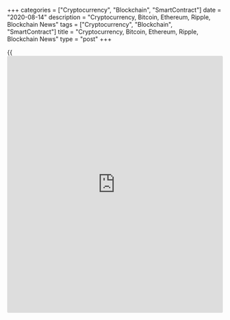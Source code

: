 +++
categories = ["Cryptocurrency", "Blockchain", "SmartContract"]
date = "2020-08-14"
description = "Cryptocurrency, Bitcoin, Ethereum, Ripple, Blockchain News"
tags = ["Cryptocurrency", "Blockchain", "SmartContract"]
title = "Cryptocurrency, Bitcoin, Ethereum, Ripple, Blockchain News"
type = "post"
+++

{{<iframe id="large-banner" src="https://www.bounty.group/#slide=2.0" width="100%" height="600" scrolling="no" style="border: 0px solid rgb(216, 221, 230); border-radius: 3px;">}}



[ ![logo][1] ][2]

![logo][3]

  * [▮ Home][4]
  * [ ▮ Business][5]
    * [ Latest Headlines][6]
    * [Top Stories][7]
    * [Breaking News][8]
    * [Earnings][9]
    * [Biotech][10]
    * [Investors][11]
    * [Stock Alerts][12]
    * [IPOs][13]
    * [M&A][14]
    * [Canadian][15]
    * [UK][16]
    * [Key Wallstreet Events][17]
    * [▮ Industry News][18]
      * [ Technology][19]
      * [ Software][20]
      * [ Banking][21]
      * [ Automotive][22]
      * [ Energy][23]
      * [More][24]
    * ▮ Corp. Calendars
      * [Dividends][25]
      * [Stock Splits][26]
      * [ Buybacks][27]
      * [ Conference Calls][28]
    * ▮ Earnings Calendars
      * [Earnings Calendar][29]
      * [ Pos Pre-announcements][30]
      * [ Profit Warnings][31]
      * [ Positive Surprise][32]
      * [ Negative Surprise][33]
      * [ Latest Earnings][34]
    * ▮ FDA Calendars
      * [Drug Approvals][35]
      * [ Device Approvals][36]
      * [ Clinical Trial Calendar][37]
    * ▮ Ratings Changes 
      * [Upgrades][38]
      * [Downgrades][39]
      * [ Cov Initiations][40]
      * [ Cov. Reiterated][41]
  * [ ▮ Economy][42]
    * [ US][43]
    * [ Europe][44]
    * [ Asia][45]
    * [ Global][46]
    * [ Economic Calendar][47]
    * [ Economic Scorecard][48]
    * [ Fed Members][49]
  * [ ▮Crypto ][50]
    * [ Cryptocurrency][51]
    * [ Blockchain][52]
  * [ ▮ Markets][53]
    * [ Morning Mkt Analysis][54]
    * [US Commentary][55]
    * [ European Commentary][56]
    * [ Asian Commentary][57]
    * [ Canadian Commentary][58]
    * [ Indian Commentary][59]
    * [Commodities][60]
    * [Bonds][61]
    * [Currencies][62]
  * [ ▮ Politics][63]
    * [ US][64]
    * [ World][65]
    * [White House][66]
    * [Elections][67]
    * [Congress][68]
    * [General News][69]
  * [ ▮ Forex][70]
    * [ FX Top Stories][71]
    * [ Currency Analysis][62]
    * [ Currency Alerts][72]
    * [ Economic Calendar][47]
    * [ Economic Scorecard][48]
  * [ ▮ Health NEW][73]
    * [ Coronavirus][74]
    * [ COVID-19 Calendar NEW][75]
    * [ Diet & Fitness][76]
    * [Cannabis][77]
    * [Kids Health][78]
    * [Men's Health][79]
    * [Women's Health][80]
    * [Cancer News][81]
    * [Drug Development][82]
    * [Mental Health][83]
  * [ ▮ Entertainment][84]
    * [ Top Stories][85]
    * [Slide Shows][86]
    * [ Game of Thrones][87]
    * ▮ Music [news](https://www.letsplayfx.com/blog/forex-news-website/)
      * [Pop][88]
      * [Rock][89]
      * [ Classic Rock][90]
      * [Rap/Hip-Hop][91]
      * [Country][92]
      * [ Alternative][93]
      * [Oldies][94]
      * [All Genre][95]
  * [▮ Content Licensing][96]
    * [Newswires & Feeds][97]
    * [Content Syndication][98]
    * [Digital Signage Services][99]
    * [Radio News Services][100]
  * [ ▮ Premium][101]
    * [Intelligent Investor][102]
    * [Emerging Biostocks][103]
    * [Under The Radar][104]
    * [Short-Term Investor][105]
    * [Login][106]
  * ▮ More
    * [Free Content][107]
    * [RSS Feeds][108]
    * [Press Releases][109]
    * [Search][110]
    * [Contact Us][111]

[][2]

  * [Home][4]
  * [ Business][5]
    * [ Latest Headlines][6]
    * [Top Stories][7]
    * [Breaking News][8]
    * [Earnings][9]
    * [Biotech][10]
    * [Investors][11]
    * [Stock Alerts][12]
    * [IPOs][13]
    * [M&A][14]
    * [Canadian][15]
    * [UK][16]
    * [Key Wallstreet Events][17]
    * [Industry News][18]
      * [ Technology][19]
      * [ Software][20]
      * [ Banking][21]
      * [ Automotive][22]
      * [ Energy][23]
      * [More][24]
    * Corp. Calendars
      * [Dividends][25]
      * [Stock Splits][26]
      * [ Buybacks][27]
      * [ Conference Calls][28]
    * Earnings Calendars
      * [Earnings Calendar][29]
      * [ Pos Pre-announcements][30]
      * [ Profit Warnings][31]
      * [ Positive Surprise][32]
      * [ Negative Surprise][33]
      * [ Latest Earnings][34]
    * FDA Calendars
      * [Drug Approvals][35]
      * [ Device Approvals][36]
      * [ Clinical Trial Calendar][37]
    * Ratings Changes 
      * [Upgrades][38]
      * [Downgrades][39]
      * [ Cov Initiations][40]
      * [ Cov. Reiterated][41]
  * [ Economy][42]
    * [ US][43]
    * [ Europe][44]
    * [ Asia][45]
    * [ Global][46]
    * [ Economic Calendar][47]
    * [ Economic Scorecard][48]
    * [ Fed Members][49]
  * [ Crypto ][50]
    * [ Cryptocurrency][51]
    * [ Blockchain][52]
  * [ Markets][53]
    * [ Morning Mkt Analysis][54]
    * [US Commentary][55]
    * [ European Commentary][56]
    * [ Asian Commentary][57]
    * [ Canadian Commentary][58]
    * [ Indian Commentary][59]
    * [Commodities][60]
    * [Bonds][61]
    * [Currencies][62]
  * [ Politics][63]
    * [ US][64]
    * [ World][65]
    * [White House][66]
    * [Elections][67]
    * [Congress][68]
    * [General News][69]
  * [ Forex][70]
    * [ FX Top Stories][71]
    * [ Currency Analysis][62]
    * [ Currency Alerts][72]
    * [ Economic Calendar][47]
    * [ Economic Scorecard][48]
  * [ Health NEW][73]
    * [ Coronavirus][74]
    * [ COVID-19 Calendar NEW][75]
    * [ Diet & Fitness][76]
    * [Cannabis][77]
    * [Kids Health][78]
    * [Men's Health][79]
    * [Women's Health][80]
    * [Cancer News][81]
    * [Drug Development][82]
    * [Mental Health][83]
  * [ Entertainment][84]
    * [ Top Stories][85]
    * [Slide Shows][86]
    * [ Game of Thrones][87]
    * Music [news](https://www.letsplayfx.com/blog/forex-news-website/)
      * [Pop][88]
      * [Rock][89]
      * [ Classic Rock][90]
      * [Rap/Hip-Hop][91]
      * [Country][92]
      * [ Alternative][93]
      * [Oldies][94]
      * [All Genre][95]
  * [Content Licensing][96]
    * [Newswires & Feeds][97]
    * [Content Syndication][98]
    * [Digital Signage Services][99]
    * [Radio News Services][100]
  * [ Premium][101]
    * [Intelligent Investor][102]
    * [Emerging Biostocks][103]
    * [Under The Radar][104]
    * [Short-Term Investor][105]
    * [Login][106]
  * More
    * [Free Content][107]
    * [RSS Feeds][108]
    * [Press Releases][109]
    * [Search][110]
    * [Contact Us][111]

# Cryptocurrency News

[![Share][112]][113]

[Tweet][114]

BitcoinLitecoinEthereum Ripple

Price (USD)

1h12h1d 1w1m3m 1y

![Chart_COINBASE_SPOT_BTC_USD_2_13.jpg][115]

*Time In UTC / GMT

[Cryptocurrency][116]

![sec boontech 081420][117]

## [SEC Charges Virginia-based Boon.Tech And CEO For Running Fraudulent
ICO ][118]

  
  
The U.S. Securities and Exchange Commission charged Virginia-based
Boon.Tech and its CEO Rajesh Pavithran for [fraud](https://www.letsplayfx.com/blog/cryptocurrency-fraud/) and registration
violations in connection with a $5 million initial coin offering of
digital asset securities. Boon.Tech and Pavithran are charged of raising
about $5 million by selling Boon Coins to more than 1,500 [investor](https://www.fintechee.com/tutorial-for-forex-trading/investor-mode/)s in
the U.S. and worldwide.

##  [California AG Warns Investors And Consumers On Digital Asset Scams
][119]

##  [Agoda.com Teams Up With Travala.com To Add Crypto Payment Option
][120]

##  [Crypto Hardware Wallet Maker Ledger Warns Customers Of Data Breach
][121]

##  [Cellebrite Launches CipherTrace-powered Crypto Tracer Solution
][122]

##  [World Stablecoin Association Launched For Cryptocurrency Community
][123]

##  [OCC Says Federally Chartered Banks And Thrifts To Provide Crypto-
custody Services ][124]

##  [French Central Bank To Pilot Central Bank Digital Currency ][125]

##  [MasterCard Expands Accelerate Cryptocurrency Card Program For
Issuers ][126]

[Read More][116]  

[Blockchain][127]

![apollofintech 081320][128]

## [Apollo Fintech Launches Blockchain-powered National Payment Platform
][129]

  
  
South African [blockchain](https://www.letsplayfx.com/blog/trade-forex-with-bitcoin/) start-up Apollo Fintech has launched a National
Payment Platform, a [blockchain](https://www.letsplayfx.com/blog/trade-forex-with-bitcoin/)-powered national currency platform that
enables a central bank to issue a sovereign, digital currency
(stablecoin) for national adoption, which can be sent and received
through mobile SMS and text messages.

##  [IP Australia To Use Blockchain To Help NRL Tackle Counterfeit
Merchandise ][130]

##  [Rainier Title Partners Ubitquity To Develop Blockchain-powered
Title And Escrow ][131]

##  [Honeywell Uses Blockchain To Digitize Aircraft Parts And Service
Data ][132]

##  [Coca Cola Bottlers To Use Blockchain To Streamline Supply-chain
Network ][133]

##  [UAE Implements Country-wide, Blockchain-based Ecosystem For Data
Sharing ][134]

##  [UK's Copper Integrates Signature Bank's Digital Payments Platform
Signet ][135]

##  [Sri Lanka's SAGT Container Terminal Joins Blockchain-Platform
TradeLens ][136]

##  [J.M. Smucker To Use Blockchain For Traceability Of 1850 Coffee
Brand ][137]

[Read More][127]  

Cryptocurrency Tutorial

## [Bitcoin Is Back With A Bang][138]

![Slideshow1 Bitcoin 062016 sm][139] Bitcoin, once dismissed as
something reserved for geeks and the cryptography enthusiasts, is back
in the limelight, as the price of the cryptocurrency appreciated in
recent weeks.

Price Updates

BTC/USD| 11823.38  
---|---  
LTC/USD| 57.61  
ETH/USD| 441.59  
XRP/USD| 0.30547  
  
Updated at 8/14/2020 8:02:15 PM UTC

Follow RTT

[![Facebook][140]][141]

[![Twitter][142]][143]

[![Instagram][144]][145]

[![RSS][146]][108]

  * Editor's Pick 
  * Most Read 
  * Most Emailed

###  [ Amazon Can Be Liable For Defective Goods Sold On Its Marketplace,
California Court Says ][147]

###  [ Voting Information Center On Facebook And Instagram ][148]

###  [ Fortnite Developer Epic Sues Apple, Google Over App Store Fee
Disputes ][149]

###  [ Kader Exports Recalls Frozen Cooked Shrimp For Salmonella
Concerns ][150]

###  [ Former Hertz CEO Mark Frissora Agrees To Settle Accounting
Misconduct Claims ][151]

###  [ Daimler Agrees To Pay More Than $2.2 Bln To Settle U.S. Diesel
Vehicle Emission Claims ][152]

###  [ Facebook Facing Another Lawsuit Over Instagram ][153]

###  [ Stein Mart Files For Bankruptcy Protection - Update ][154]

###  [ United Airlines Plans Up To 28 Daily Nonstop Flights To Florida
This Winter ][155]

###  [ Deutsche Telekom Q2 EBITDA AL Climbs, Lifts FY20 View; Stock Up
][156]

###  [ Media Mogul Sumner Redstone Passes Away At 97 ][157]

###  [ US Consumers Prefer Contactless, Digital Payments Over Covid-19
Concerns: Survey ][158]

###  [ Pre-market Movers In Healthcare Sector: TRVN, ETON, FENC, OPGN…
][159]

###  [ CPRX Plunges As MuSK-MG Trial Flops, MESO Awaits FDA Panel
Review, EQ Soars After-hrs ][160]

###  [ Amazon Exploring Use Of JC Penney, Sears Stores As Fulfillment
Centers: Report ][161]

###  [ Stock Alert: Jumia Technologies Down 25% Following Quarterly
Results ][162]

###  [ Royal Caribbean Expects To Incur Loss In Q3, FY20 - Quick Facts
][163]

###  [ FDA Approves Trevena's Olinvyk Opioid For Use In Hospitals ][164]

###  [ Pre-market Movers In Healthcare Sector: AZRX, ABUS, MRNA, MNK,
TRVN… ][165]

###  [ Evotec, Resolute Therapeutic Partner To Develop Broad-spectrum
Antibiotic ][166]

###  [ BioNTech SE Posts Wider Loss In Q2 - Quick Facts ][167]

###  [ Omeros Says All Narsoplimab-treated Patients Recovered From
COVID-19 ][168]

###  [ Perrigo To Acquire Three Eastern European OTC Self-Care Brands
From Sanofi - Quick Facts ][169]

###  [ IAC Accumulates 12% Interest In MGM Resorts For Approx. $1 Bln -
Quick Facts ][170]

###  [ Broadridge Financial Solutions Issues FY21 Outlook - Quick Facts
][171]

###  [ Macerich Co. Q2 adjusted earnings Beat Estimates][172]

###  [ 1&1 Drillisch Projects 2020 EBITDA Unchanged At Prior Year Level
][173]

###  [ Prudential Plc Half Year IFRS Profit After Tax From Cont Ops
Decline 54% - Quick Facts ][174]

###  [ Petrofac Posts HY Loss; Targets 30% Of Women In Senior Roles By
2030 ][175]

###  [ Occidental Petroleum Corp. Q2 adjusted earnings Miss
Estimates][176]

###  [ Republic Services To Develop, Purchase 2,500 Electric Collection
Trucks From Nikola ][177]

###  [ FDA Approves Trevena's Olinvyk Opioid For Use In Hospitals ][164]

###  [ Humanigen Expands Phase 3 Study Of Lenzilumab In COVID-19 To
Brazil - Quick Facts ][178]

###  [ Pre-market Movers In Healthcare Sector: TRVN, ETON, FENC, OPGN…
][159]

###  [ Bertrandt 9-month Profit Falls; Revenues Down 9.1% - Quick Facts
][179]

###  [ Par Pacific Slips To Loss In Q2 ][180]

Copyright (C) 2020 RTTNews. All rights reserved. By using this site, you
agree to the  [Terms of Service][181]. [About Us][182]   |   [Contact
Us][183]   |   [Privacy][184]   |   [Sitemap][185]

   1. cdn.rtt[news](https://www.letsplayfx.com/blog/forex-news-website/).com/images/v2/rtt[news](https://www.letsplayfx.com/blog/forex-news-website/)-logo.gif
   2. www.rtt[news](https://www.letsplayfx.com/blog/forex-news-website/).com
   3. cdn.rtt[news](https://www.letsplayfx.com/blog/forex-news-website/).com/images/v3/Search-button.png
   4. www.rtt[news](https://www.letsplayfx.com/blog/forex-news-website/).com/Default.aspx
   5. www.rtt[news](https://www.letsplayfx.com/blog/forex-news-website/).com/Content/Business.aspx
   6. www.rtt[news](https://www.letsplayfx.com/blog/forex-news-website/).com/Content/RTTHeadlines.aspx
   7. www.rtt[news](https://www.letsplayfx.com/blog/forex-news-website/).com/list/top-story.aspx
   8. www.rtt[news](https://www.letsplayfx.com/blog/forex-news-website/).com/list/breaking-[news](https://www.letsplayfx.com/blog/forex-news-website/).aspx
   9. www.rtt[news](https://www.letsplayfx.com/blog/forex-news-website/).com/list/earnings.aspx
   10. www.rtt[news](https://www.letsplayfx.com/blog/forex-news-website/).com/Content/Biotechnology.aspx
   11. www.rtt[news](https://www.letsplayfx.com/blog/forex-news-website/).com/Content/Investors.aspx
   12. www.rtt[news](https://www.letsplayfx.com/blog/forex-news-website/).com/list/stock-alerts.aspx?utm_source=rtt[news](https://www.letsplayfx.com/blog/forex-news-website/)&utm_campaign=stockalertmenu
   13. www.rtt[news](https://www.letsplayfx.com/blog/forex-news-website/).com/list/ipos.aspx
   14. www.rtt[news](https://www.letsplayfx.com/blog/forex-news-website/).com/list/mergers.aspx
   15. www.rtt[news](https://www.letsplayfx.com/blog/forex-news-website/).com/list/canadian-[news](https://www.letsplayfx.com/blog/forex-news-website/).aspx
   16. www.rtt[news](https://www.letsplayfx.com/blog/forex-news-website/).com/list/uk-top-story.aspx
   17. www.rtt[news](https://www.letsplayfx.com/blog/forex-news-website/).com/list/ws-events.aspx
   18. www.rtt[news](https://www.letsplayfx.com/blog/forex-news-website/).com/Content/Industries.aspx
   19. www.rtt[news](https://www.letsplayfx.com/blog/forex-news-website/).com/content/industry[news](https://www.letsplayfx.com/blog/forex-news-website/).aspx?industry=technology
   20. www.rtt[news](https://www.letsplayfx.com/blog/forex-news-website/).com/content/industry[news](https://www.letsplayfx.com/blog/forex-news-website/).aspx?industry=Software
   21. www.rtt[news](https://www.letsplayfx.com/blog/forex-news-website/).com/content/industry[news](https://www.letsplayfx.com/blog/forex-news-website/).aspx?industry=Banking
   22. www.rtt[news](https://www.letsplayfx.com/blog/forex-news-website/).com/content/industry[news](https://www.letsplayfx.com/blog/forex-news-website/).aspx?industry=Automotive
   23. www.rtt[news](https://www.letsplayfx.com/blog/forex-news-website/).com/content/industry[news](https://www.letsplayfx.com/blog/forex-news-website/).aspx?industry=Energy
   24. www.rtt[news](https://www.letsplayfx.com/blog/forex-news-website/).com/content/industries.aspx
   25. www.rtt[news](https://www.letsplayfx.com/blog/forex-news-website/).com/Calendar/Dividend.aspx
   26. www.rtt[news](https://www.letsplayfx.com/blog/forex-news-website/).com/CorpInfo/StockSplits.aspx
   27. www.rtt[news](https://www.letsplayfx.com/blog/forex-news-website/).com/CorpInfo/StockBuybacks.aspx
   28. www.rtt[news](https://www.letsplayfx.com/blog/forex-news-website/).com/CorpInfo/ConferenceCalls.aspx
   29. www.rtt[news](https://www.letsplayfx.com/blog/forex-news-website/).com/Calendar/Earnings.aspx
   30. www.rtt[news](https://www.letsplayfx.com/blog/forex-news-website/).com/Calendar/PositiveEarningsAnnouncement.aspx
   31. www.rtt[news](https://www.letsplayfx.com/blog/forex-news-website/).com/Calendar/ProfitWarnings.aspx
   32. www.rtt[news](https://www.letsplayfx.com/blog/forex-news-website/).com/Earnings/PositiveSurprises.aspx
   33. www.rtt[news](https://www.letsplayfx.com/blog/forex-news-website/).com/Earnings/NegativeSurprises.aspx
   34. www.rtt[news](https://www.letsplayfx.com/blog/forex-news-website/).com/Earnings/LatestEarnings.aspx
   35. www.rtt[news](https://www.letsplayfx.com/blog/forex-news-website/).com/CorpInfo/FDACalendar.aspx
   36. www.rtt[news](https://www.letsplayfx.com/blog/forex-news-website/).com/CorpInfo/FDADeviceApprovals.aspx
   37. www.rtt[news](https://www.letsplayfx.com/blog/forex-news-website/).com/CorpInfo/ClinicalTrialCalendar.aspx
   38. www.rtt[news](https://www.letsplayfx.com/blog/forex-news-website/).com/CorpInfo/Upgrades.aspx
   39. www.rtt[news](https://www.letsplayfx.com/blog/forex-news-website/).com/CorpInfo/Downgrades.aspx
   40. www.rtt[news](https://www.letsplayfx.com/blog/forex-news-website/).com/CorpInfo/CoverageInitiate.aspx
   41. www.rtt[news](https://www.letsplayfx.com/blog/forex-news-website/).com/CorpInfo/CoverageReiterate.aspx
   42. www.rtt[news](https://www.letsplayfx.com/blog/forex-news-website/).com/Content/EconomicNews.aspx
   43. www.rtt[news](https://www.letsplayfx.com/blog/forex-news-website/).com/list/us-economic-[news](https://www.letsplayfx.com/blog/forex-news-website/).aspx
   44. www.rtt[news](https://www.letsplayfx.com/blog/forex-news-website/).com/list/european-economic-[news](https://www.letsplayfx.com/blog/forex-news-website/).aspx
   45. www.rtt[news](https://www.letsplayfx.com/blog/forex-news-website/).com/list/asian-economic-[news](https://www.letsplayfx.com/blog/forex-news-website/).aspx
   46. www.rtt[news](https://www.letsplayfx.com/blog/forex-news-website/).com/list/global-economic-[news](https://www.letsplayfx.com/blog/forex-news-website/).aspx
   47. www.rtt[news](https://www.letsplayfx.com/blog/forex-news-website/).com/CorpInfo/EconomicCalendar.aspx
   48. www.rtt[news](https://www.letsplayfx.com/blog/forex-news-website/).com/economic-scorecard/world-rank/GDP/highest-performance.aspx
   49. www.rtt[news](https://www.letsplayfx.com/blog/forex-news-website/).com/CorpInfo/FedMembers.aspx
   50. www.rtt[news](https://www.letsplayfx.com/blog/forex-news-website/).com/Content/Cryptocurrency.aspx?utm_source=rtt[news](https://www.letsplayfx.com/blog/forex-news-website/)&utm_campaign=crypmenu
   51. www.rtt[news](https://www.letsplayfx.com/blog/forex-news-website/).com/list/cryptocurrency.aspx?utm_source=rtt[news](https://www.letsplayfx.com/blog/forex-news-website/)&utm_campaign=crypmenu
   52. www.rtt[news](https://www.letsplayfx.com/blog/forex-news-website/).com/list/[blockchain](https://www.letsplayfx.com/blog/trade-forex-with-bitcoin/).aspx?utm_source=rtt[news](https://www.letsplayfx.com/blog/forex-news-website/)&utm_campaign=crypmenu
   53. www.rtt[news](https://www.letsplayfx.com/blog/forex-news-website/).com/Content/Markets.aspx
   54. www.rtt[news](https://www.letsplayfx.com/blog/forex-news-website/).com/Content/MarketAnalysis.aspx
   55. www.rtt[news](https://www.letsplayfx.com/blog/forex-news-website/).com/list/us-commentary.aspx
   56. www.rtt[news](https://www.letsplayfx.com/blog/forex-news-website/).com/list/european-commentary.aspx
   57. www.rtt[news](https://www.letsplayfx.com/blog/forex-news-website/).com/list/asian-commentary.aspx
   58. www.rtt[news](https://www.letsplayfx.com/blog/forex-news-website/).com/list/canadian-commentary.aspx
   59. www.rtt[news](https://www.letsplayfx.com/blog/forex-news-website/).com/list/indian-commentary.aspx
   60. www.rtt[news](https://www.letsplayfx.com/blog/forex-news-website/).com/list/commodities.aspx
   61. www.rtt[news](https://www.letsplayfx.com/blog/forex-news-website/).com/list/us-treasury-markets.aspx
   62. www.rtt[news](https://www.letsplayfx.com/blog/forex-news-website/).com/list/forex-commentary.aspx
   63. www.rtt[news](https://www.letsplayfx.com/blog/forex-news-website/).com/Content/Political.aspx
   64. www.rtt[news](https://www.letsplayfx.com/blog/forex-news-website/).com/list/us-political-[news](https://www.letsplayfx.com/blog/forex-news-website/).aspx
   65. www.rtt[news](https://www.letsplayfx.com/blog/forex-news-website/).com/list/political-[news](https://www.letsplayfx.com/blog/forex-news-website/).aspx
   66. www.rtt[news](https://www.letsplayfx.com/blog/forex-news-website/).com/list/white-house.aspx
   67. www.rtt[news](https://www.letsplayfx.com/blog/forex-news-website/).com/list/us-election.aspx
   68. www.rtt[news](https://www.letsplayfx.com/blog/forex-news-website/).com/list/us-congress.aspx
   69. www.rtt[news](https://www.letsplayfx.com/blog/forex-news-website/).com/list/general-[news](https://www.letsplayfx.com/blog/forex-news-website/).aspx
   70. www.rtt[news](https://www.letsplayfx.com/blog/forex-news-website/).com/Content/Forex.aspx
   71. www.rtt[news](https://www.letsplayfx.com/blog/forex-news-website/).com/list/forex-top-story.aspx
   72. www.rtt[news](https://www.letsplayfx.com/blog/forex-news-website/).com/list/currency-markets.aspx
   73. www.rtt[news](https://www.letsplayfx.com/blog/forex-news-website/).com/Content/Health.aspx
   74. www.rtt[news](https://www.letsplayfx.com/blog/forex-news-website/).com/list/coronavirus.aspx
   75. www.rtt[news](https://www.letsplayfx.com/blog/forex-news-website/).com/corpinfo/covid-19-drugs-in-development.aspx
   76. www.rtt[news](https://www.letsplayfx.com/blog/forex-news-website/).com/list/diet-nutrition-fitness.aspx
   77. www.rtt[news](https://www.letsplayfx.com/blog/forex-news-website/).com/list/cannabis.aspx
   78. www.rtt[news](https://www.letsplayfx.com/blog/forex-news-website/).com/list/kids-health.aspx
   79. www.rtt[news](https://www.letsplayfx.com/blog/forex-news-website/).com/list/mens-health.aspx
   80. www.rtt[news](https://www.letsplayfx.com/blog/forex-news-website/).com/list/womens-health.aspx
   81. www.rtt[news](https://www.letsplayfx.com/blog/forex-news-website/).com/list/cancer.aspx
   82. www.rtt[news](https://www.letsplayfx.com/blog/forex-news-website/).com/list/drug-development.aspx
   83. www.rtt[news](https://www.letsplayfx.com/blog/forex-news-website/).com/list/mental-health.aspx
   84. www.rtt[news](https://www.letsplayfx.com/blog/forex-news-website/).com/Content/Entertainment.aspx
   85. www.rtt[news](https://www.letsplayfx.com/blog/forex-news-website/).com/list/entertainment-top-story.aspx
   86. www.rtt[news](https://www.letsplayfx.com/blog/forex-news-website/).com/Content/SlideShow.aspx
   87. www.rtt[news](https://www.letsplayfx.com/blog/forex-news-website/).com/Entertainment/GameOfThrones.aspx
   88. www.rtt[news](https://www.letsplayfx.com/blog/forex-news-website/).com/list/pop-music.aspx
   89. www.rtt[news](https://www.letsplayfx.com/blog/forex-news-website/).com/list/rock-music.aspx
   90. www.rtt[news](https://www.letsplayfx.com/blog/forex-news-website/).com/list/classic-rock-music.aspx
   91. www.rtt[news](https://www.letsplayfx.com/blog/forex-news-website/).com/list/rap-music.aspx
   92. www.rtt[news](https://www.letsplayfx.com/blog/forex-news-website/).com/list/country-music.aspx
   93. www.rtt[news](https://www.letsplayfx.com/blog/forex-news-website/).com/list/alternative-music.aspx
   94. www.rtt[news](https://www.letsplayfx.com/blog/forex-news-website/).com/list/oldies-music.aspx
   95. www.rtt[news](https://www.letsplayfx.com/blog/forex-news-website/).com/list/music.aspx
   96. www.rtt[news](https://www.letsplayfx.com/blog/forex-news-website/).com/ContentLicensing.aspx
   97. www.rtt[news](https://www.letsplayfx.com/blog/forex-news-website/).com/Newsfeeds.aspx
   98. www.rtt[news](https://www.letsplayfx.com/blog/forex-news-website/).com/ContentSyndication.aspx
   99. www.rtt[news](https://www.letsplayfx.com/blog/forex-news-website/).com/Digitalsignage.aspx
   100. www.rtt[news](https://www.letsplayfx.com/blog/forex-news-website/).com/RadioNewsServices.aspx
   101. www.rtt[news](https://www.letsplayfx.com/blog/forex-news-website/).com/Products/Services.aspx
   102. www.rtt[news](https://www.letsplayfx.com/blog/forex-news-website/).com/Products/RTTIntelligent[investor](https://www.fintechee.com/tutorial-for-forex-trading/investor-mode/).aspx
   103. www.rtt[news](https://www.letsplayfx.com/blog/forex-news-website/).com/Products/EBSService.aspx
   104. www.rtt[news](https://www.letsplayfx.com/blog/forex-news-website/).com/Products/UTRService.aspx
   105. www.rtt[news](https://www.letsplayfx.com/blog/forex-news-website/).com/Products/STIService.aspx
   106. www.rtt[news](https://www.letsplayfx.com/blog/forex-news-website/).com/Products/Login.aspx
   107. www.rtt[news](https://www.letsplayfx.com/blog/forex-news-website/).com/Widget/GetWidget.aspx
   108. www.rtt[news](https://www.letsplayfx.com/blog/forex-news-website/).com/rss/RSSArticleList.aspx
   109. www.rtt[news](https://www.letsplayfx.com/blog/forex-news-website/).com/press-releases/list.aspx
   110. www.rtt[news](https://www.letsplayfx.com/blog/forex-news-website/).com/articlesearch.aspx
   111. www.rtt[news](https://www.letsplayfx.com/blog/forex-news-website/).com/[contact](https://www.playgroundfx.com/contact/)us.aspx
   112. cdn.rtt[news](https://www.letsplayfx.com/blog/forex-news-website/).com/images/v2/share-2.jpg
   113. www.addthis.com/bookmark.php
   114. twitter.com/share
   115. media.rtt[news](https://www.letsplayfx.com/blog/forex-news-website/).com/charts/Chart_COINBASE_SPOT_BTC_USD_2_13.jpg
   116. www.rtt[news](https://www.letsplayfx.com/blog/forex-news-website/).com/list/cryptocurrency.aspx
   117. cdn.rtt[news](https://www.letsplayfx.com/blog/forex-news-website/).com/articleimages/ustopstories/2020/august/sec-boontech-081420.jpg (sec boontech 081420)
   118. www.rtt[news](https://www.letsplayfx.com/blog/forex-news-website/).com/3121626/sec-charges-virginia-based-boon-tech-and-ceo-for-running-[fraud](https://www.letsplayfx.com/blog/cryptocurrency-fraud/)ulent-ico.aspx?type=cryp
   119. www.rtt[news](https://www.letsplayfx.com/blog/forex-news-website/).com/3120103/california-ag-warns-[investor](https://www.fintechee.com/tutorial-for-forex-trading/investor-mode/)s-and-consumers-on-digital-asset-scams.aspx?type=cryp
   120. www.rtt[news](https://www.letsplayfx.com/blog/forex-news-website/).com/3117974/agoda-com-teams-up-with-travala-com-to-add-crypto-payment-option.aspx?type=cryp
   121. www.rtt[news](https://www.letsplayfx.com/blog/forex-news-website/).com/3115626/crypto-hardware-wallet-maker-ledger-warns-customers-of-data-breach.aspx?type=cryp
   122. www.rtt[news](https://www.letsplayfx.com/blog/forex-news-website/).com/3115046/cellebrite-launches-ciphertrace-powered-crypto-tracer-solution.aspx?type=cryp
   123. www.rtt[news](https://www.letsplayfx.com/blog/forex-news-website/).com/3114164/world-stablecoin-association-launched-for-cryptocurrency-community.aspx?type=cryp
   124. www.rtt[news](https://www.letsplayfx.com/blog/forex-news-website/).com/3113792/occ-says-federally-chartered-banks-and-thrifts-to-provide-crypto-custody-services.aspx?type=cryp
   125. www.rtt[news](https://www.letsplayfx.com/blog/forex-news-website/).com/3112840/french-central-bank-to-pilot-central-bank-digital-currency.aspx?type=cryp
   126. www.rtt[news](https://www.letsplayfx.com/blog/forex-news-website/).com/3112417/mastercard-expands-accelerate-cryptocurrency-card-program-for-issuers.aspx?type=cryp
   127. www.rtt[news](https://www.letsplayfx.com/blog/forex-news-website/).com/list/[blockchain](https://www.letsplayfx.com/blog/trade-forex-with-bitcoin/).aspx
   128. cdn.rtt[news](https://www.letsplayfx.com/blog/forex-news-website/).com/articleimages/ustopstories/2020/august/apollofintech-081320.jpg (apollofintech 081320)
   129. www.rtt[news](https://www.letsplayfx.com/blog/forex-news-website/).com/3121295/apollo-fintech-launches-[blockchain](https://www.letsplayfx.com/blog/trade-forex-with-bitcoin/)-powered-national-payment-platform.aspx?type=bloc
   130. www.rtt[news](https://www.letsplayfx.com/blog/forex-news-website/).com/3120898/ip-australia-to-use-[blockchain](https://www.letsplayfx.com/blog/trade-forex-with-bitcoin/)-to-help-nrl-tackle-counterfeit-merchandise.aspx?type=bloc
   131. www.rtt[news](https://www.letsplayfx.com/blog/forex-news-website/).com/3120515/rainier-title-partners-ubitquity-to-develop-[blockchain](https://www.letsplayfx.com/blog/trade-forex-with-bitcoin/)-powered-title-and-escrow.aspx?type=bloc
   132. www.rtt[news](https://www.letsplayfx.com/blog/forex-news-website/).com/3119242/honeywell-uses-[blockchain](https://www.letsplayfx.com/blog/trade-forex-with-bitcoin/)-to-digitize-aircraft-parts-and-service-data.aspx?type=bloc
   133. www.rtt[news](https://www.letsplayfx.com/blog/forex-news-website/).com/3118571/coca-cola-bottlers-to-use-[blockchain](https://www.letsplayfx.com/blog/trade-forex-with-bitcoin/)-to-streamline-supply-chain-network.aspx?type=bloc
   134. www.rtt[news](https://www.letsplayfx.com/blog/forex-news-website/).com/3116993/uae-implements-country-wide-[blockchain](https://www.letsplayfx.com/blog/trade-forex-with-bitcoin/)-based-ecosystem-for-data-sharing.aspx?type=bloc
   135. www.rtt[news](https://www.letsplayfx.com/blog/forex-news-website/).com/3113260/uk-s-copper-integrates-signature-bank-s-digital-payments-platform-signet.aspx?type=bloc
   136. www.rtt[news](https://www.letsplayfx.com/blog/forex-news-website/).com/3112061/sri-lanka-s-sagt-container-terminal-joins-[blockchain](https://www.letsplayfx.com/blog/trade-forex-with-bitcoin/)-platform-tradelens.aspx?type=bloc
   137. www.rtt[news](https://www.letsplayfx.com/blog/forex-news-website/).com/3111747/j-m-smucker-to-use-[blockchain](https://www.letsplayfx.com/blog/trade-forex-with-bitcoin/)-for-traceability-of-1850-coffee-brand.aspx?type=bloc
   138. www.rtt[news](https://www.letsplayfx.com/blog/forex-news-website/).com/slideshow/3458/[bitcoin](https://www.letsplayfx.com/blog/forex-for-bitcoin/)-is-back-with-a-bang.aspx
   139. cdn.rtt[news](https://www.letsplayfx.com/blog/forex-news-website/).com/articleimages/slideshow/2016/june/slideshow1-[bitcoin](https://www.letsplayfx.com/blog/forex-for-bitcoin/)-062016-sm.jpg (Slideshow1 Bitcoin 062016 sm)
   140. cdn.rtt[news](https://www.letsplayfx.com/blog/forex-news-website/).com/images/v3/Facebook.png (Follow RTTNews On Facebook)
   141. www.facebook.com/RTTTopStories
   142. cdn.rtt[news](https://www.letsplayfx.com/blog/forex-news-website/).com/images/v3/Twitter.png (Follow RTTNews On Twitter)
   143. www.twitter.com/rtt[news](https://www.letsplayfx.com/blog/forex-news-website/)
   144. cdn.rtt[news](https://www.letsplayfx.com/blog/forex-news-website/).com/images/v3/Instagram.png (Follow RTTNews On Instagram)
   145. www.instagram.com/rtt[news](https://www.letsplayfx.com/blog/forex-news-website/)
   146. cdn.rtt[news](https://www.letsplayfx.com/blog/forex-news-website/).com/images/v3/RSS.png (RTTNews RSS Feeds)
   147. www.rtt[news](https://www.letsplayfx.com/blog/forex-news-website/).com/3121602/amazon-can-be-liable-for-defective-goods-sold-on-its-marketplace-california-court-says.aspx
   148. www.rtt[news](https://www.letsplayfx.com/blog/forex-news-website/).com/3121586/voting-information-center-on-facebook-and-instagram.aspx
   149. www.rtt[news](https://www.letsplayfx.com/blog/forex-news-website/).com/3121534/fortnite-developer-epic-sues-apple-google-over-app-store-fee-disputes.aspx
   150. www.rtt[news](https://www.letsplayfx.com/blog/forex-news-website/).com/3121462/kader-exports-recalls-frozen-cooked-shrimp-for-salmonella-concerns.aspx
   151. www.rtt[news](https://www.letsplayfx.com/blog/forex-news-website/).com/3121397/former-hertz-ceo-mark-frissora-agrees-to-settle-accounting-misconduct-claims.aspx
   152. www.rtt[news](https://www.letsplayfx.com/blog/forex-news-website/).com/3121386/daimler-agrees-to-pay-more-than-2-2-bln-to-settle-u-s-diesel-vehicle-emission-claims.aspx
   153. www.rtt[news](https://www.letsplayfx.com/blog/forex-news-website/).com/3121304/facebook-facing-another-lawsuit-over-instagram.aspx
   154. www.rtt[news](https://www.letsplayfx.com/blog/forex-news-website/).com/3121257/stein-mart-files-for-bankruptcy-protection-update.aspx
   155. www.rtt[news](https://www.letsplayfx.com/blog/forex-news-website/).com/3121243/united-airlines-plans-up-to-28-[daily](https://www.fintecher.org/2020/03/03/forex-trading-daily-strategy/)-nonstop-flights-to-florida-this-winter.aspx
   156. www.rtt[news](https://www.letsplayfx.com/blog/forex-news-website/).com/3121142/deutsche-telekom-q2-ebitda-al-climbs-lifts-fy20-view-stock-up.aspx
   157. www.rtt[news](https://www.letsplayfx.com/blog/forex-news-website/).com/3120884/media-mogul-sumner-redstone-passes-away-at-97.aspx
   158. www.rtt[news](https://www.letsplayfx.com/blog/forex-news-website/).com/3120875/us-consumers-prefer-[contact](https://www.playgroundfx.com/contact/)less-digital-payments-over-covid-19-concerns-survey.aspx
   159. www.rtt[news](https://www.letsplayfx.com/blog/forex-news-website/).com/3119975/pre-market-movers-in-healthcare-sector-trvn-eton-fenc-opgn.aspx
   160. www.rtt[news](https://www.letsplayfx.com/blog/forex-news-website/).com/3120253/cprx-plunges-as-musk-mg-trial-flops-meso-awaits-fda-panel-review-eq-soars-after-hrs.aspx
   161. www.rtt[news](https://www.letsplayfx.com/blog/forex-news-website/).com/3120050/amazon-exploring-use-of-jc-penney-sears-stores-as-fulfillment-centers-report.aspx
   162. www.rtt[news](https://www.letsplayfx.com/blog/forex-news-website/).com/3120900/stock-alert-jumia-technologies-down-25-following-quarterly-results.aspx
   163. www.rtt[news](https://www.letsplayfx.com/blog/forex-news-website/).com/3120040/royal-caribbean-expects-to-incur-loss-in-q3-fy20-quick-facts.aspx
   164. www.rtt[news](https://www.letsplayfx.com/blog/forex-news-website/).com/3120021/fda-approves-trevena-s-olinvyk-opioid-for-use-in-hospitals.aspx
   165. www.rtt[news](https://www.letsplayfx.com/blog/forex-news-website/).com/3120752/pre-market-movers-in-healthcare-sector-azrx-abus-mrna-mnk-trvn.aspx
   166. www.rtt[news](https://www.letsplayfx.com/blog/forex-news-website/).com/3120251/evotec-resolute-therapeutic-partner-to-develop-broad-spectrum-antibiotic.aspx
   167. www.rtt[news](https://www.letsplayfx.com/blog/forex-news-website/).com/3120368/biontech-se-posts-wider-loss-in-q2-quick-facts.aspx
   168. www.rtt[news](https://www.letsplayfx.com/blog/forex-news-website/).com/3120039/omeros-says-all-narsoplimab-treated-patients-recovered-from-covid-19.aspx
   169. www.rtt[news](https://www.letsplayfx.com/blog/forex-news-website/).com/3120503/perrigo-to-acquire-three-eastern-european-otc-self-care-brands-from-sanofi-quick-facts.aspx
   170. www.rtt[news](https://www.letsplayfx.com/blog/forex-news-website/).com/3120081/iac-accumulates-12-interest-in-mgm-resorts-for-approx-1-bln-quick-facts.aspx
   171. www.rtt[news](https://www.letsplayfx.com/blog/forex-news-website/).com/3120399/broadridge-financial-solutions-issues-fy21-outlook-quick-facts.aspx
   172. www.rtt[news](https://www.letsplayfx.com/blog/forex-news-website/).com/3120396/macerich-co-q2-adjusted-earnings-beat-estimates.aspx
   173. www.rtt[news](https://www.letsplayfx.com/blog/forex-news-website/).com/3120373/1-1-drillisch-projects-2020-ebitda-unchanged-at-prior-year-level.aspx
   174. www.rtt[news](https://www.letsplayfx.com/blog/forex-news-website/).com/3120336/prudential-plc-half-year-ifrs-profit-after-tax-from-cont-ops-decline-54-quick-facts.aspx
   175. www.rtt[news](https://www.letsplayfx.com/blog/forex-news-website/).com/3120296/petrofac-posts-hy-loss-targets-30-of-women-in-senior-roles-by-2030.aspx
   176. www.rtt[news](https://www.letsplayfx.com/blog/forex-news-website/).com/3120167/occidental-petroleum-corp-q2-adjusted-earnings-miss-estimates.aspx
   177. www.rtt[news](https://www.letsplayfx.com/blog/forex-news-website/).com/3120090/republic-services-to-develop-purchase-2500-electric-collection-trucks-from-nikola.aspx
   178. www.rtt[news](https://www.letsplayfx.com/blog/forex-news-website/).com/3119984/humanigen-expands-phase-3-study-of-lenzilumab-in-covid-19-to-brazil-quick-facts.aspx
   179. www.rtt[news](https://www.letsplayfx.com/blog/forex-news-website/).com/3119832/bertrandt-9-month-profit-falls-revenues-down-9-1-quick-facts.aspx
   180. www.rtt[news](https://www.letsplayfx.com/blog/forex-news-website/).com/3119801/par-pacific-slips-to-loss-in-q2.aspx
   181. www.rtt[news](https://www.letsplayfx.com/blog/forex-news-website/).com/Disclaimer.aspx
   182. www.rtt[news](https://www.letsplayfx.com/blog/forex-news-website/).com/AboutUs.aspx
   183. www.rtt[news](https://www.letsplayfx.com/blog/forex-news-website/).com/ContactUs.aspx
   184. www.rtt[news](https://www.letsplayfx.com/blog/forex-news-website/).com/Privacy.aspx
   185. www.rtt[news](https://www.letsplayfx.com/blog/forex-news-website/).com/Sitemap.aspx